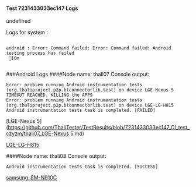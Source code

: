 #### Test 7231433033ec147 Logs

undefined

Logs for system : 
```

android : Error: Command failed: Error: Command failed: Android testing process has failed
 [0m


```
###Android Logs
####Node name: thali07
Console output:
```
Error: problem running Android instrumentation tests (org.thaliproject.p2p.btconnectorlib.test) on device LGE-Nexus 5 
TIMEOUT REACHED. KILLING the APPS
Error: problem running Android instrumentation tests (org.thaliproject.p2p.btconnectorlib.test) on device LGE-LG-H815 
Android instrumentation tests task is completed. [FAILED]
```
[LGE-Nexus 5](https://github.com/ThaliTester/TestResults/blob/7231433033ec147_CI_test_czyzm/thali07_LGE-Nexus 5.md)

[LGE-LG-H815](https://github.com/ThaliTester/TestResults/blob/7231433033ec147_CI_test_czyzm/thali07_LGE-LG-H815.md)

####Node name: thali08
Console output:
```
Android instrumentation tests task is completed. [SUCCESS]
```
[samsung-SM-N910C](https://github.com/ThaliTester/TestResults/blob/7231433033ec147_CI_test_czyzm/thali08_samsung-SM-N910C.md)




